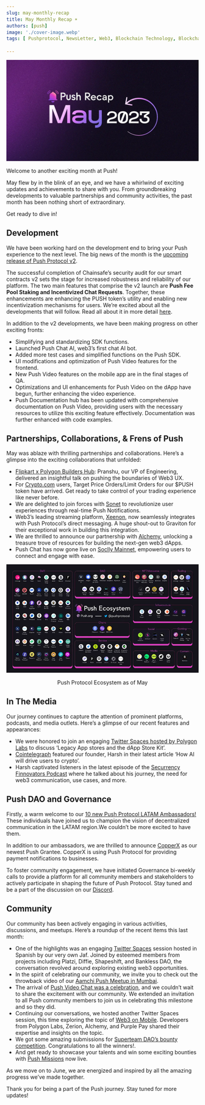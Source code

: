 ```yaml
---
slug: may-monthly-recap
title: May Monthly Recap ☀️
authors: [push]
image: './cover-image.webp'
tags: [ Pushprotocol, NewsLetter, Web3, Blockchain Technology, Blockchain Development]

---
```


![Cover image of May Monthly Recap ☀️](./cover-image.webp)

Welcome to another exciting month at Push!

May flew by in the blink of an eye, and we have a whirlwind of exciting updates and achievements to share with you. From groundbreaking developments to valuable partnerships and community activities, the past month has been nothing short of extraordinary.

<!--truncate-->

Get ready to dive in!

## Development

We have been working hard on the development end to bring your Push experience to the next level. The big news of the month is the [upcoming release of Push Protocol v2](https://twitter.com/pushprotocol/status/1663910676513816578).

The successful completion of Chainsafe’s security audit for our smart contracts v2 sets the stage for increased robustness and reliability of our platform. The two main features that comprise the v2 launch are <b>Push Fee Pool Staking and Incentivized Chat Requests</b>. Together, these enhancements are enhancing the PUSH token’s utility and enabling new incentivization mechanisms for users. We’re excited about all the developments that will follow. Read all about it in more detail [here](https://medium.com/push-protocol/push-protocol-v2-fee-pool-incentivized-chats-launching-in-june-959a3eab4966).

In addition to the v2 developments, we have been making progress on other exciting fronts:

- Simplifying and standardizing SDK functions.
- Launched Push Chat AI, web3’s first chat AI bot.
- Added more test cases and simplified functions on the Push SDK.
- UI modifications and optimization of Push Video features for the frontend.
- New Push Video features on the mobile app are in the final stages of QA.
- Optimizations and UI enhancements for Push Video on the dApp have begun, further enhancing the video experience.
- Push Documentation hub has been updated with comprehensive documentation on Push Video, providing users with the necessary resources to utilize this exciting feature effectively. Documentation was further enhanced with code examples.

## Partnerships, Collaborations, & Frens of Push

May was ablaze with thrilling partnerships and collaborations. Here’s a glimpse into the exciting collaborations that unfolded:

- [Flipkart x Polygon Builders Hub](https://twitter.com/0xPolygonDevs/status/1651248748452880384?s=20): Pranshu, our VP of Engineering, delivered an insightful talk on pushing the boundaries of Web3 UX.
- For [Crypto.com](https://twitter.com/pushprotocol/status/1653383852583448577?s=20) users, Target Price Orders/Limit Orders for our $PUSH token have arrived. Get ready to take control of your trading experience like never before.
- We are delighted to join forces with [Sonet](https://twitter.com/pushprotocol/status/1653383852583448577?s=20) to revolutionize user experiences through real-time Push Notifications.
- Web3’s leading streaming platform, [Xeenon](https://twitter.com/pushprotocol/status/1653383852583448577?s=20), now seamlessly integrates with Push Protocol’s direct messaging. A huge shout-out to Graviton for their exceptional work in building this integration.
- We are thrilled to announce our partnership with [Alchemy](https://twitter.com/pushprotocol/status/1661046782422560771?s=20), unlocking a treasure trove of resources for building the next-gen web3 dApps.
- Push Chat has now gone live on [Soclly Mainnet](https://twitter.com/pushprotocol/status/1661069485594345472?s=20), empowering users to connect and engage with ease.

![Ecosystem](./image-1.webp)
<center>Push Protocol Ecosystem as of May</center>

## In The Media

Our journey continues to capture the attention of prominent platforms, podcasts, and media outlets. Here’s a glimpse of our recent features and appearances:

- We were honored to join an engaging [Twitter Spaces hosted by Polygon Labs](https://twitter.com/pushprotocol/status/1654023778559578113?s=20) to discuss ‘Legacy App stores and the dApp Store Kit’.
- [Cointelegraph](https://twitter.com/pushprotocol/status/1656300746953084928?s=20) featured our founder, Harsh in their latest article ‘How AI will drive users to crypto’.
- Harsh captivated listeners in the latest episode of the [Securrency Finnovators Podcast](https://twitter.com/pushprotocol/status/1657024343279321095?s=20) where he talked about his journey, the need for web3 communication, use cases, and more.

## Push DAO and Governance

Firstly, a warm welcome to our [10 new Push Protocol LATAM Ambassadors!](https://twitter.com/pushprotocol/status/1653066991928852480?s=20) These individuals have joined us to champion the vision of decentralized communication in the LATAM region.We couldn’t be more excited to have them.

In addition to our ambassadors, we are thrilled to announce [CopperX](https://twitter.com/CopperxHQ/status/1656980548852793348?t=X-Fn-Tmg-8wvtYOafpfMlQ&s=19) as our newest Push Grantee. CopperX is using Push Protocol for providing payment notifications to businesses.

To foster community engagement, we have initiated Governance bi-weekly calls to provide a platform for all community members and stakeholders to actively participate in shaping the future of Push Protocol. Stay tuned and be a part of the discussion on our [Discord](https://discord.com/invite/pushprotocol).

## Community
Our community has been actively engaging in various activities, discussions, and meetups. Here’s a roundup of the recent items this last month:

- One of the highlights was an engaging [Twitter Spaces](https://twitter.com/pushprotocol/status/1653457074657820672?s=20) session hosted in Spanish by our very own Jaf. Joined by esteemed members from projects including Platzi, Diffie, Shapeshift, and Bankless DAO, the conversation revolved around exploring existing web3 opportunities.
- In the spirit of celebrating our community, we invite you to check out the throwback video of our [Aamchi Push Meetup in Mumbai](https://twitter.com/pushprotocol/status/1655933488296599553?s=20).
- The arrival of [Push Video Chat was a celebration](https://twitter.com/pushprotocol/status/1656328277903175685), and we couldn’t wait to share the excitement with our community. We extended an invitation to all Push community members to join us in celebrating this milestone and so they did.
- Continuing our conversations, we hosted another Twitter Spaces session, this time exploring the topic of [Web3 on Mobile](https://twitter.com/pushprotocol/status/1659576521919528962?s=20). Developers from Polygon Labs, Zerion, Alchemy, and Purple Pay shared their expertise and insights on the topic.
- We got some amazing submissions for [Superteam DAO’s bounty competition](https://twitter.com/pushprotocol/status/1658119059014025219?s=20). Congratulations to all the winners!.
- And get ready to showcase your talents and win some exciting bounties with [Push Missions](https://twitter.com/pushprotocol/status/1661365701628637186?s=20) now live.

As we move on to June, we are energized and inspired by all the amazing progress we’ve made together.

Thank you for being a part of the Push journey. Stay tuned for more updates!

